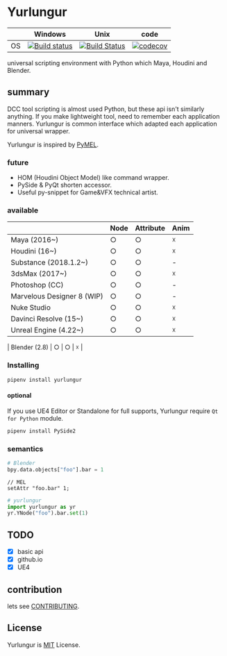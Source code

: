 # Yurlungur

|       | Windows | Unix | code |
| ----- | ------ | --- | --- |
| OS | [![Build status](https://ci.appveyor.com/api/projects/status/46vinb8jd1jbbhdg?svg=true)](https://ci.appveyor.com/project/sho7noka/yurlungur) | [![Build Status](https://travis-ci.org/sho7noka/Yurlungur.svg?branch=dev)](https://travis-ci.org/sho7noka/Yurlungur) | [![codecov](https://codecov.io/gh/sho7noka/Yurlungur/branch/dev/graph/badge.svg)](https://codecov.io/gh/sho7noka/Yurlungur) |


universal scripting environment with Python which Maya, Houdini and Blender.

## summary
DCC tool scripting is almost used Python, but these api isn't similarly anything.
If you make lightweight tool, need to remember each application manners.
Yurlungur is common interface which adapted each application for universal wrapper.

Yurlungur is inspired by [PyMEL](https://github.com/LumaPictures/pymel).

### future
* HOM (Houdini Object Model) like command wrapper.
* PySide & PyQt shorten accessor.
* Useful py-snippet for Game&VFX technical artist.

### available
|       | Node | Attribute | Anim |
| ---- | --- | --- | --- |
| Maya (2016~) | ○ | ○ | ☓ |
| Houdini (16~) | ○ | ○ | ☓ |
| Substance (2018.1.2~) | ○ | ○ | - |
| 3dsMax (2017~) | ○ | ○ | ☓ |
| Photoshop (CC) | ○ | ○ | - |
| Marvelous Designer 8 (WIP) | ○ | ○ | - |
| Nuke Studio | ○ | ○ | ☓ |
| Davinci Resolve (15~) | ○ | ○ | ☓ |
| Unreal Engine (4.22~) | ○ | ○ | ☓ |

| Blender (2.8) | ○ | ○ | ☓ |

### Installing
```bash
pipenv install yurlungur
```

#### optional
If you use UE4 Editor or Standalone for full supports, Yurlungur require `Qt for Python` module.

```bash
pipenv install PySide2
```

### semantics

```python
# Blender
bpy.data.objects["foo"].bar = 1
```

```mel
// MEL
setAttr "foo.bar" 1;
```

```python
# yurlungur
import yurlungur as yr
yr.YNode("foo").bar.set(1)
```

## TODO
- [x] basic api
- [x] github.io
- [x] UE4 

## contribution
lets see [CONTRIBUTING](./CONTRIBUTING.md).


## License
Yurlungur is [MIT](./LICENSE.md) License.
